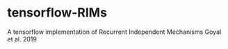 # tensorflow-RIMs
A tensorflow implementation of Recurrent Independent Mechanisms Goyal et al. 2019
